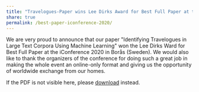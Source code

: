 ```yaml
---
title: "Travelogues-Paper wins Lee Dirks Award for Best Full Paper at the iConference 2020"
share: true
permalink: /best-paper-iconference-2020/
---
```


We are very proud to announce that our paper "Identifying Travelogues in Large Text Corpora Using Machine Learning"
won the Lee Dirks Ward for Best Full Paper at the iConference 2020 in Borås (Sweden). We would also like to thank 
the organizers of the conference for doing such a great job in making the whole event an online-only format and 
giving us the opportunity of worldwide exchange from our homes.

<object data="../../_files/2020_FullPaper_Certificate_Winner246.pdf" width="1000" height="1000" type='application/pdf'>
  <p>If the PDF is not visible here, please <a href="//www.travelogues-project.info/_files/2020_FullPaper_Certificate_Winner246.pdf">download</a> instead.</p>
</object>




